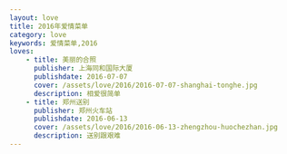 ```yaml
---
layout: love
title: 2016年爱情菜单
category: love
keywords: 爱情菜单,2016
loves:
    - title: 美丽的合照
      publisher: 上海同和国际大厦
	  publishdate: 2016-07-07
      cover: /assets/love/2016/2016-07-07-shanghai-tonghe.jpg
      description: 相爱很简单
    - title: 郑州送别
      publisher: 郑州火车站
	  publishdate: 2016-06-13
      cover: /assets/love/2016/2016-06-13-zhengzhou-huochezhan.jpg
      description: 送别跟艰难
---
```

